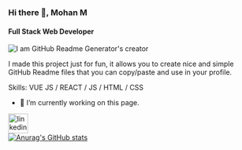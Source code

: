 
### Hi there 👋, Mohan M
#### Full Stack Web Developer

![I am GitHub Readme Generator's creator](https://avatars.githubusercontent.com/u/107466981?v=4)

I made this project just for fun, it allows you to create nice and simple GitHub Readme files that you can copy/paste and use in your profile.

Skills: VUE JS / REACT / JS / HTML / CSS

- 🔭 I’m currently working on this page. 


[<img src='https://cdn.jsdelivr.net/npm/simple-icons@3.0.1/icons/linkedin.svg' alt='linkedin' height='40'>](https://www.linkedin.com/in/mohan-m-connect//)  
[![Anurag's GitHub stats](https://github-readme-stats.vercel.app/api?username=MohanM501)](https://github.com/MohanM501/github-readme-stats)



